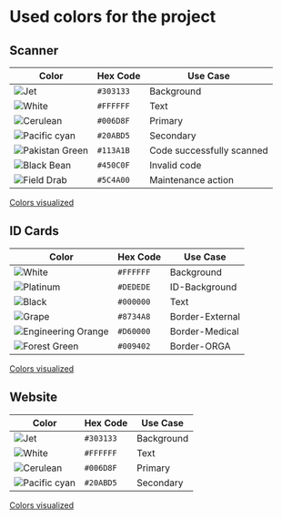 # Used colors for the project

## Scanner

| Color                                                                  | Hex Code  | Use Case                  |
| ---------------------------------------------------------------------- | --------- | ------------------------- |
| ![Jet](https://via.placeholder.com/15/303133/000000?text=+)            | `#303133` | Background                |
| ![White](https://via.placeholder.com/15/FFFFFF/000000?text=+)          | `#FFFFFF` | Text                      |
| ![Cerulean](https://via.placeholder.com/15/006D8F/000000?text=+)       | `#006D8F` | Primary                   |
| ![Pacific cyan](https://via.placeholder.com/15/20ABD5/000000?text=+)   | `#20ABD5` | Secondary                 |
| ![Pakistan Green](https://via.placeholder.com/15/113A1B/000000?text=+) | `#113A1B` | Code successfully scanned |
| ![Black Bean](https://via.placeholder.com/15/450C0F/000000?text=+)     | `#450C0F` | Invalid code              |
| ![Field Drab](https://via.placeholder.com/15/5C4A00/000000?text=+)     | `#5C4A00` | Maintenance action        |

[Colors visualized](https://coolors.co/450c0f-5c4a00-113a1b-303133-ffffff-f1aa04-e9594e)

## ID Cards

| Color                                                                      | Hex Code  | Use Case        |
| -------------------------------------------------------------------------- | --------- | --------------- |
| ![White](https://via.placeholder.com/15/FFFFFF/000000?text=+)              | `#FFFFFF` | Background      |
| ![Platinum](https://via.placeholder.com/15/DEDEDE/000000?text=+)           | `#DEDEDE` | ID-Background   |
| ![Black](https://via.placeholder.com/15/000000/000000?text=+)              | `#000000` | Text            |
| ![Grape](https://via.placeholder.com/15/8734A8/000000?text=+)              | `#8734A8` | Border-External |
| ![Engineering Orange](https://via.placeholder.com/15/D60000/000000?text=+) | `#D60000` | Border-Medical  |
| ![Forest Green](https://via.placeholder.com/15/009402/000000?text=+)       | `#009402` | Border-ORGA     |

[Colors visualized](https://coolors.co/000000-ffffff-dedede-8734a8-d60000-009402)

## Website

| Color                                                                | Hex Code  | Use Case   |
| -------------------------------------------------------------------- | --------- | ---------- |
| ![Jet](https://via.placeholder.com/15/303133/000000?text=+)          | `#303133` | Background |
| ![White](https://via.placeholder.com/15/FFFFFF/000000?text=+)        | `#FFFFFF` | Text       |
| ![Cerulean](https://via.placeholder.com/15/006D8F/000000?text=+)     | `#006D8F` | Primary    |
| ![Pacific cyan](https://via.placeholder.com/15/20ABD5/000000?text=+) | `#20ABD5` | Secondary  |

[Colors visualized](https://coolors.co/303133-ffffff-006d8f-20abd5)
